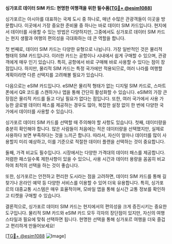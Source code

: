 **싱가포르 데이터 SIM 카드: 현명한 여행객을 위한 필수품[[TG💪+ @esim1088](https://t.me/s/esim1088)]**

싱가포르는 아시아를 대표하는 국제 도시 중 하나로, 매년 수많은 관광객들이 이곳을 방문합니다. 이곳에서 가장 중요한 준비물 중 하나는 바로 데이터 SIM 카드입니다. 현지에서 데이터를 사용할 수 있는 방법은 다양하지만, 그중에서도 싱가포르 데이터 SIM 카드는 현지 생활과 여행의 편의성을 극대화하는 데 큰 역할을 합니다.

첫 번째로, 데이터 SIM 카드는 다양한 유형으로 나뉩니다. 가장 일반적인 것은 물리적 형태의 SIM 카드입니다. 이러한 카드는 공항이나 시내에서 쉽게 구매할 수 있으며, 관광객에게 매우 인기 있습니다. 특히, 공항에서 바로 구매해 바로 사용할 수 있다는 점이 장점입니다. 하지만, 물리적 SIM 카드는 특정 국가에만 적용되므로, 여러 나라를 여행할 계획이라면 다른 선택지를 고려해볼 필요가 있습니다.

다음으로는 eSIM 카드입니다. eSIM은 물리적 형태가 없는 디지털 SIM 카드로, 스마트폰에서 QR 코드를 스캔하거나 앱을 통해 간단히 활성화할 수 있습니다. eSIM의 가장 큰 장점은 물리적 카드를 들고 다닐 필요가 없다는 점입니다. 또한, 여러 국가에서 사용 가능한 글로벌 데이터 패스를 제공하는 경우도 많아, 복잡한 설정 없이 한 번에 다양한 국가에서 데이터를 사용할 수 있습니다.

싱가포르 데이터 SIM 카드를 선택할 때 주의해야 할 사항도 있습니다. 첫째, 데이터량을 충분히 확인해야 합니다. 많은 사람들이 처음에는 적은 데이터량을 선택했지만, 실제로 사용하다 보면 부족하다는 것을 느끼곤 합니다. 따라서, 자신이 얼마나 데이터를 많이 사용할지 미리 예상하고, 이를 기준으로 적절한 데이터 플랜을 선택하는 것이 중요합니다.

둘째, 가격 비교도 필수입니다. 시장에서는 다양한 가격대의 데이터 패스를 제공합니다. 저렴한 패스일수록 제한사항이 있을 수 있으니, 사용 시간과 데이터 용량을 꼼꼼히 비교하여 최적의 선택을 하는 것이 좋습니다.

또한, 싱가포르는 안전하고 편리한 도시라는 점을 고려하면, 데이터 SIM 카드를 통해 길 찾기나 온라인 예약 등 다양한 서비스를 이용할 수 있어 더욱 유용합니다. 특히, 싱가포르의 대중교통 시스템은 매우 효율적이며, 모바일 앱을 통해 실시간 교통 정보를 확인하고 티켓을 구매할 수 있습니다.

결론적으로, 싱가포르 데이터 SIM 카드는 현지에서의 편의성을 크게 증진시키는 중요한 도구입니다. 물리적 SIM 카드와 eSIM 카드 모두 각자의 장단점이 있지만, 자신의 여행 스타일과 필요에 맞춰 선택하면 됩니다. 현명한 선택을 통해 싱가포르 여행을 더욱 즐겁고 편리하게 만들어보세요!

[[TG💪+ @esim1088](https://t.me/s/esim1088) ![Image](https://i.postimg.cc/Y0z9fWf4/image.png)]